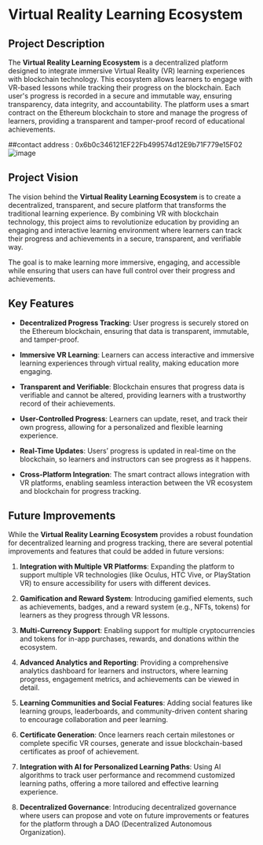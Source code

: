 # Virtual Reality Learning Ecosystem

## Project Description

The **Virtual Reality Learning Ecosystem** is a decentralized platform designed to integrate immersive Virtual Reality (VR) learning experiences with blockchain technology. This ecosystem allows learners to engage with VR-based lessons while tracking their progress on the blockchain. Each user's progress is recorded in a secure and immutable way, ensuring transparency, data integrity, and accountability. The platform uses a smart contract on the Ethereum blockchain to store and manage the progress of learners, providing a transparent and tamper-proof record of educational achievements.

##contact address  : 0x6b0c346121EF22Fb499574d12E9b71F779e15F02
![image](https://github.com/user-attachments/assets/cf64c5db-b724-4feb-83c3-3caef123d064)


## Project Vision

The vision behind the **Virtual Reality Learning Ecosystem** is to create a decentralized, transparent, and secure platform that transforms the traditional learning experience. By combining VR with blockchain technology, this project aims to revolutionize education by providing an engaging and interactive learning environment where learners can track their progress and achievements in a secure, transparent, and verifiable way.

The goal is to make learning more immersive, engaging, and accessible while ensuring that users can have full control over their progress and achievements.

## Key Features

- **Decentralized Progress Tracking**: User progress is securely stored on the Ethereum blockchain, ensuring that data is transparent, immutable, and tamper-proof.
  
- **Immersive VR Learning**: Learners can access interactive and immersive learning experiences through virtual reality, making education more engaging.
  
- **Transparent and Verifiable**: Blockchain ensures that progress data is verifiable and cannot be altered, providing learners with a trustworthy record of their achievements.
  
- **User-Controlled Progress**: Learners can update, reset, and track their own progress, allowing for a personalized and flexible learning experience.
  
- **Real-Time Updates**: Users’ progress is updated in real-time on the blockchain, so learners and instructors can see progress as it happens.
  
- **Cross-Platform Integration**: The smart contract allows integration with VR platforms, enabling seamless interaction between the VR ecosystem and blockchain for progress tracking.


## Future Improvements

While the **Virtual Reality Learning Ecosystem** provides a robust foundation for decentralized learning and progress tracking, there are several potential improvements and features that could be added in future versions:

1. **Integration with Multiple VR Platforms**: Expanding the platform to support multiple VR technologies (like Oculus, HTC Vive, or PlayStation VR) to ensure accessibility for users with different devices.
   
2. **Gamification and Reward System**: Introducing gamified elements, such as achievements, badges, and a reward system (e.g., NFTs, tokens) for learners as they progress through VR lessons.
   
3. **Multi-Currency Support**: Enabling support for multiple cryptocurrencies and tokens for in-app purchases, rewards, and donations within the ecosystem.
   
4. **Advanced Analytics and Reporting**: Providing a comprehensive analytics dashboard for learners and instructors, where learning progress, engagement metrics, and achievements can be viewed in detail.
   
5. **Learning Communities and Social Features**: Adding social features like learning groups, leaderboards, and community-driven content sharing to encourage collaboration and peer learning.
   
6. **Certificate Generation**: Once learners reach certain milestones or complete specific VR courses, generate and issue blockchain-based certificates as proof of achievement.
   
7. **Integration with AI for Personalized Learning Paths**: Using AI algorithms to track user performance and recommend customized learning paths, offering a more tailored and effective learning experience.
   
8. **Decentralized Governance**: Introducing decentralized governance where users can propose and vote on future improvements or features for the platform through a DAO (Decentralized Autonomous Organization).

